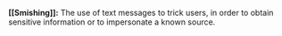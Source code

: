 **[[Smishing]]:** The use of text messages to trick users, in order to obtain sensitive information or to impersonate a known source.